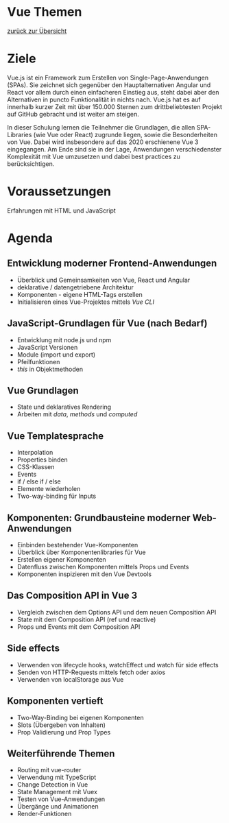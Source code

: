 # Vue Themen

[zurück zur Übersicht](index.html)

# Ziele

Vue.js ist ein Framework zum Erstellen von Single-Page-Anwendungen (SPAs). Sie zeichnet sich gegenüber den Hauptalternativen Angular und React vor allem durch einen einfacheren Einstieg aus, steht dabei aber den Alternativen in puncto Funktionalität in nichts nach. Vue.js hat es auf innerhalb kurzer Zeit mit über 150.000 Sternen zum drittbeliebtesten Projekt auf GitHub gebracht und ist weiter am steigen.

In dieser Schulung lernen die Teilnehmer die Grundlagen, die allen SPA-Libraries (wie Vue oder React) zugrunde liegen, sowie die Besonderheiten von Vue. Dabei wird insbesondere auf das 2020 erschienene Vue 3 eingegangen. Am Ende sind sie in der Lage, Anwendungen verschiedenster Komplexität mit Vue umzusetzen und dabei best practices zu berücksichtigen.

# Voraussetzungen

Erfahrungen mit HTML und JavaScript

# Agenda

## Entwicklung moderner Frontend-Anwendungen

- Überblick und Gemeinsamkeiten von Vue, React und Angular
- deklarative / datengetriebene Architektur
- Komponenten - eigene HTML-Tags erstellen
- Initialisieren eines Vue-Projektes mittels _Vue CLI_

## JavaScript-Grundlagen für Vue (nach Bedarf)

- Entwicklung mit node.js und npm
- JavaScript Versionen
- Module (import und export)
- Pfeilfunktionen
- _this_ in Objektmethoden

## Vue Grundlagen

- State und deklaratives Rendering
- Arbeiten mit _data_, _methods_ und _computed_

## Vue Templatesprache

- Interpolation
- Properties binden
- CSS-Klassen
- Events
- if / else if / else
- Elemente wiederholen
- Two-way-binding für Inputs

## Komponenten: Grundbausteine moderner Web-Anwendungen

- Einbinden bestehender Vue-Komponenten
- Überblick über Komponentenlibraries für Vue
- Erstellen eigener Komponenten
- Datenfluss zwischen Komponenten mittels Props und Events
- Komponenten inspizieren mit den Vue Devtools

## Das Composition API in Vue 3

- Vergleich zwischen dem Options API und dem neuen Composition API
- State mit dem Composition API (ref und reactive)
- Props und Events mit dem Composition API

## Side effects

- Verwenden von lifecycle hooks, watchEffect und watch für side effects
- Senden von HTTP-Requests mittels fetch oder axios
- Verwenden von localStorage aus Vue

## Komponenten vertieft

- Two-Way-Binding bei eigenen Komponenten
- Slots (Übergeben von Inhalten)
- Prop Validierung und Prop Types

## Weiterführende Themen

- Routing mit vue-router
- Verwendung mit TypeScript
- Change Detection in Vue
- State Management mit Vuex
- Testen von Vue-Anwendungen
- Übergänge und Animationen
- Render-Funktionen
